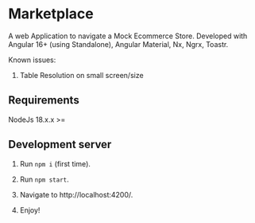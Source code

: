 # Marketplace

A web Application to navigate a Mock Ecommerce Store. Developed with Angular 16+ (using Standalone), Angular Material, Nx, Ngrx, Toastr.

Known issues:

1. Table Resolution on small screen/size

## Requirements

NodeJs 18.x.x >=

## Development server

1. Run `npm i` (first time).

2. Run `npm start`.

3. Navigate to http://localhost:4200/.

4. Enjoy!
